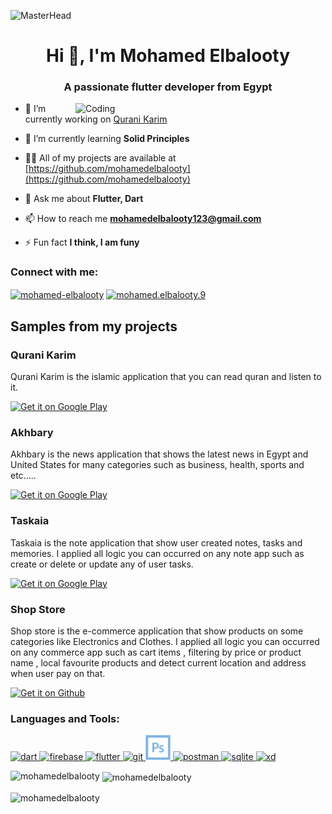 ![MasterHead](https://1.bp.blogspot.com/-b6bxqJmHSBQ/YCF7iAb1e8I/AAAAAAAAQD4/bjVGymoEwg4HKkjQI04cj9LyYnHS4LhdQCLcBGAsYHQ/s0/new-curriculum-for-android-educators-social-v4.png)
<h1 align="center">Hi 👋, I'm Mohamed Elbalooty</h1>
<h3 align="center">A passionate flutter developer from Egypt</h3>
<img align= "right" alt= "Coding" width= "400" src= "https://miro.medium.com/max/1360/1*IRGHmiGsa16stedQvIaZfw.gif">

- 🔭 I’m currently working on [Qurani Karim](https://github.com/mohamedelbalooty/qurany_karim)

- 🌱 I’m currently learning **Solid Principles**

- 👨‍💻 All of my projects are available at [https://github.com/mohamedelbalooty](https://github.com/mohamedelbalooty)

- 💬 Ask me about **Flutter, Dart**

- 📫 How to reach me **mohamedelbalooty123@gmail.com**

- ⚡ Fun fact **I think, I am funy**

<h3 align="left">Connect with me:</h3>
<p align="left">
<a href="https://linkedin.com/in/mohamed-elbalooty" target="blank"><img align="center" src="https://raw.githubusercontent.com/rahuldkjain/github-profile-readme-generator/master/src/images/icons/Social/linked-in-alt.svg" alt="mohamed-elbalooty" height="30" width="40" /></a>
<a href="https://fb.com/mohamed.elbalooty.9" target="blank"><img align="center" src="https://raw.githubusercontent.com/rahuldkjain/github-profile-readme-generator/master/src/images/icons/Social/facebook.svg" alt="mohamed.elbalooty.9" height="30" width="40" /></a>
</p>

<h2> Samples from my projects </h2>

### Qurani Karim
Qurani Karim is the islamic application that you can read quran and listen to it.

[<img src="https://user-images.githubusercontent.com/50374022/152713461-d367ec7a-687b-40ca-a881-30e49d69821c.png"
alt='Get it on Google Play'
height="50">](https://play.google.com/store/apps/details?id=com.mohamedElbalooty.qurani_karim)

### Akhbary
Akhbary is the news application that shows the latest news in Egypt and United States for many categories such as business, health, sports and etc.....

[<img src="https://user-images.githubusercontent.com/50374022/152713461-d367ec7a-687b-40ca-a881-30e49d69821c.png"
alt='Get it on Google Play'
height="50">](https://play.google.com/store/apps/details?id=com.mohamedElbalooty.akhbary)

### Taskaia
Taskaia is the note application that show user created notes, tasks and memories.
I applied all logic you can occurred on any note app such as create or delete or update any of user tasks.

[<img src="https://user-images.githubusercontent.com/50374022/152713461-d367ec7a-687b-40ca-a881-30e49d69821c.png"
alt='Get it on Google Play'
height="50">](https://play.google.com/store/apps/details?id=com.mohamedElbalooty.taskaia)

### Shop Store
Shop store is the e-commerce application that show products on some categories like Electronics and Clothes. I applied all logic you can occurred on any commerce app such as cart items , filtering by price or product name , local favourite products and detect current location and address when user pay on that.

[<img src="https://miro.medium.com/max/4000/1*8HHpgXJkc6jQSiNT42EiBg.png"
alt='Get it on Github'
height="50">](https://github.com/mohamedelbalooty/shop_store)

<h3 align="left">Languages and Tools:</h3>
<p align="left"> <a href="https://dart.dev" target="_blank" rel="noreferrer"> <img src="https://www.vectorlogo.zone/logos/dartlang/dartlang-icon.svg" alt="dart" width="40" height="40"/> </a> <a href="https://firebase.google.com/" target="_blank" rel="noreferrer"> <img src="https://www.vectorlogo.zone/logos/firebase/firebase-icon.svg" alt="firebase" width="40" height="40"/> </a> <a href="https://flutter.dev" target="_blank" rel="noreferrer"> <img src="https://www.vectorlogo.zone/logos/flutterio/flutterio-icon.svg" alt="flutter" width="40" height="40"/> </a> <a href="https://git-scm.com/" target="_blank" rel="noreferrer"> <img src="https://www.vectorlogo.zone/logos/git-scm/git-scm-icon.svg" alt="git" width="40" height="40"/> </a> <a href="https://www.photoshop.com/en" target="_blank" rel="noreferrer"> <img src="https://raw.githubusercontent.com/devicons/devicon/master/icons/photoshop/photoshop-line.svg" alt="photoshop" width="40" height="40"/> </a> <a href="https://postman.com" target="_blank" rel="noreferrer"> <img src="https://www.vectorlogo.zone/logos/getpostman/getpostman-icon.svg" alt="postman" width="40" height="40"/> </a> <a href="https://www.sqlite.org/" target="_blank" rel="noreferrer"> <img src="https://www.vectorlogo.zone/logos/sqlite/sqlite-icon.svg" alt="sqlite" width="40" height="40"/> </a> <a href="https://www.adobe.com/products/xd.html" target="_blank" rel="noreferrer"> <img src="https://cdn.worldvectorlogo.com/logos/adobe-xd.svg" alt="xd" width="40" height="40"/> </a> </p>

<p><img align="left" src="https://github-readme-stats.vercel.app/api/top-langs?username=mohamedelbalooty&show_icons=true&locale=en&layout=compact" alt="mohamedelbalooty" /></p>

<p>&nbsp;<img align="center" src="https://github-readme-stats.vercel.app/api?username=mohamedelbalooty&show_icons=true&locale=en" alt="mohamedelbalooty" /></p>

<p><img align="center" src="https://github-readme-streak-stats.herokuapp.com/?user=mohamedelbalooty&" alt="mohamedelbalooty" /></p>
